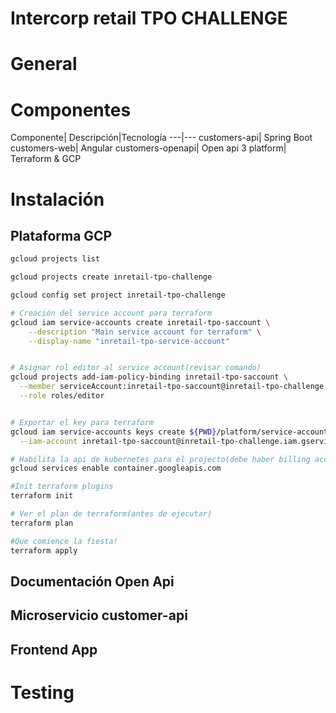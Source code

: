 # Intercorp retail TPO CHALLENGE

# General

# Componentes

Componente| Descripción|Tecnología
---|---
customers-api| Spring Boot
customers-web| Angular
customers-openapi| Open api 3
platform| Terraform & GCP

# Instalación

## Plataforma GCP

```sh
gcloud projects list

gcloud projects create inretail-tpo-challenge

gcloud config set project inretail-tpo-challenge

# Creación del service account para terraform
gcloud iam service-accounts create inretail-tpo-saccount \
    --description "Main service account for terraform" \
    --display-name "inretail-tpo-service-account"


# Asignar rol editor al service account(revisar comando)
gcloud projects add-iam-policy-binding inretail-tpo-saccount \
  --member serviceAccount:inretail-tpo-saccount@inretail-tpo-challenge.iam.gserviceaccount.com \
  --role roles/editor


# Exportar el key para terraform
gcloud iam service-accounts keys create ${PWD}/platform/service-account-key.json \
  --iam-account inretail-tpo-saccount@inretail-tpo-challenge.iam.gserviceaccount.com

# Habilita la api de kubernetes para el projecto(debe haber billing account asociada)
gcloud services enable container.googleapis.com

#Init terraform plugins
terraform init

# Ver el plan de terraform(antes de ejecutar)
terraform plan

#Que comience la fiesta!
terraform apply
```
## Documentación Open Api

## Microservicio customer-api

## Frontend App

# Testing